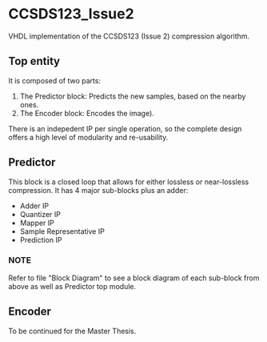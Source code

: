 # CCSDS123_Issue2
VHDL implementation of the CCSDS123 (Issue 2) compression algorithm.

## Top entity
It is composed of two parts:
1. The Predictor block: Predicts the new samples, based on the nearby ones.
2. The Encoder block: Encodes the image).

There is an indepedent IP per single operation, so the complete design offers a high level of modularity and re-usability.

## Predictor

This block is a closed loop that allows for either lossless or near-lossless compression. It has 4 major sub-blocks plus an adder:
- Adder IP
- Quantizer IP
- Mapper IP
- Sample Representative IP
- Prediction IP

### NOTE
Refer to file "Block Diagram" to see a block diagram of each sub-block from above as well as Predictor top module. 

## Encoder

To be continued for the Master Thesis.
